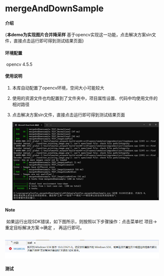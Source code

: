 # mergeAndDownSample

#### 介绍
{**本demo为实现图片合并降采样**
基于opencv实现这一功能，点击解决方案sln文件，直接点击运行即可得到测试结果页面}

#### 环境配置

​	opencv 4.5.5 


#### 使用说明

1. 本库自动配置了opencv环境，空间大小可能较大

2. 使用的资源文件也均配置到了文件夹中，项目属性设置、代码中均使用文件的相对路径

3. 点击解决方案sln文件，直接点击运行即可得到测试结果页面

   ![](result.png)

#### Note

​	如果运行出现SDK错误，如下图所示，则按照以下步骤操作：点击菜单栏 项目-> 重定目标解决方案->确定 ， 再运行即可。

​	![](SDKError.jpg)

#### 测试




